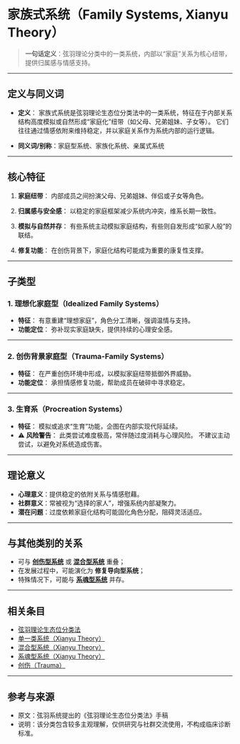 # 家族式系统（Family Systems, Xianyu Theory）

> **一句话定义**：弦羽理论分类中的一类系统，内部以“家庭”关系为核心纽带，提供归属感与情感支持。

---

## 定义与同义词

- **定义**：
  家族式系统是弦羽理论生态位分类法中的一类系统，特征在于内部关系结构高度模拟或自然形成“家庭化”纽带（如父母、兄弟姐妹、子女等）。
  它们往往通过情感依附来维持稳定，并以家庭关系作为系统内部的运行逻辑。

- **同义词/别称**：家庭型系统、家族化系统、亲属式系统

---

## 核心特征

1. **家庭纽带**：
   内部成员之间扮演父母、兄弟姐妹、伴侣或子女等角色。

2. **归属感与安全感**：
   以稳定的家庭框架减少系统内冲突，维系长期一致性。

3. **模拟与自然并存**：
   有些系统主动模拟家庭结构，有些则自发形成“如家人般”的联结。

4. **修复功能**：
   在创伤背景下，家庭化结构可能成为重要的康复性支撑。

---

## 子类型

### 1. 理想化家庭型（Idealized Family Systems）

- **特征**：
  有意重建“理想家庭”，角色分工清晰，强调温情与支持。
- **功能定位**：
  弥补现实家庭缺失，提供持续的心理安全感。

---

### 2. 创伤背景家庭型（Trauma-Family Systems）

- **特征**：
  在严重创伤环境中形成，以模拟家庭纽带抵御外界威胁。
- **功能定位**：
  承担情感修复功能，帮助成员在破碎中寻求稳定。

---

### 3. 生育系（Procreation Systems）

- **特征**：
  模拟或追求“生育”功能，企图在内部实现代际延续。
- ⚠️ **风险警告**：
  此类尝试难度极高，常伴随过度消耗与心理风险。
  不建议主动尝试，以避免对系统造成伤害。

---

## 理论意义

- **心理意义**：提供稳定的依附关系与情感慰藉。
- **社群意义**：常被视为“选择的家人”，增强系统内部凝聚力。
- **潜在问题**：过度依赖家庭化结构可能固化角色分配，阻碍灵活适应。

---

## 与其他类别的关系

- 可与 **[创伤型系统](entries/系统体验与机制/Single-Class-Systems-Xianyu.md)** 或 **[混合型系统](entries/系统体验与机制/Mixed-Systems-Xianyu.md)** 重叠；
- 在发展过程中，可能演化为 **修复导向型系统**；
- 特殊情况下，可能与 **[系魂型系统](entries/系统体验与机制/Soul-Linked-Systems-Xianyu.md)** 并存。

---

## 相关条目

- [弦羽理论生态位分类法](entries/系统体验与机制/Xianyu-Theory-Niche-Classification.md)
- [单一类系统（Xianyu Theory）](entries/系统体验与机制/Single-Class-Systems-Xianyu.md)
- [混合型系统（Xianyu Theory）](entries/系统体验与机制/Mixed-Systems-Xianyu.md)
- [系魂型系统（Xianyu Theory）](entries/系统体验与机制/Soul-Linked-Systems-Xianyu.md)
- [创伤（Trauma）](entries/诊断与临床/创伤.md)

---

## 参考与来源

- 原文：弦羽系统提出的《弦羽理论生态位分类法》手稿
- 说明：该分类包含较多主观理解，仅供研究与社群交流使用，不构成临床诊断标准。
